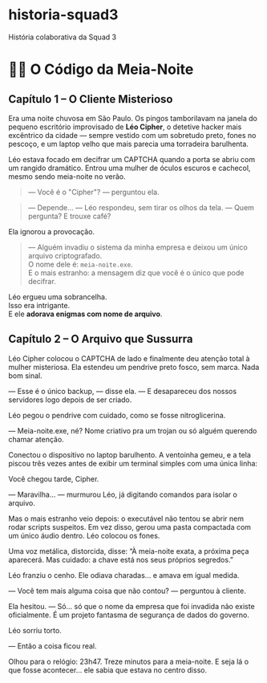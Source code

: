 # historia-squad3
História colaborativa da Squad 3


# 🕵️‍♂️ O Código da Meia-Noite

## Capítulo 1 – O Cliente Misterioso

Era uma noite chuvosa em São Paulo. Os pingos tamborilavam na janela do pequeno escritório improvisado de **Léo Cipher**, o detetive hacker mais excêntrico da cidade — sempre vestido com um sobretudo preto, fones no pescoço, e um laptop velho que mais parecia uma torradeira barulhenta.

Léo estava focado em decifrar um CAPTCHA quando a porta se abriu com um rangido dramático. Entrou uma mulher de óculos escuros e cachecol, mesmo sendo meia-noite no verão.

> — Você é o "Cipher"? — perguntou ela.

> — Depende... — Léo respondeu, sem tirar os olhos da tela. — Quem pergunta? E trouxe café?

Ela ignorou a provocação.

> — Alguém invadiu o sistema da minha empresa e deixou um único arquivo criptografado.  
> O nome dele é: `meia-noite.exe`.  
> E o mais estranho: a mensagem diz que você é o único que pode decifrar.

Léo ergueu uma sobrancelha.  
Isso era intrigante.  
E ele **adorava enigmas com nome de arquivo**.

## Capítulo 2 – O Arquivo que Sussurra

Léo Cipher colocou o CAPTCHA de lado e finalmente deu atenção total à mulher misteriosa.
Ela estendeu um pendrive preto fosco, sem marca. Nada bom sinal.

— Esse é o único backup, — disse ela. — E desapareceu dos nossos servidores logo depois de ser criado.

Léo pegou o pendrive com cuidado, como se fosse nitroglicerina.

— Meia-noite.exe, né? Nome criativo pra um trojan ou só alguém querendo chamar atenção.

Conectou o dispositivo no laptop barulhento. A ventoinha gemeu, e a tela piscou três vezes antes de exibir um terminal simples com uma única linha:

Você chegou tarde, Cipher.

— Maravilha... — murmurou Léo, já digitando comandos para isolar o arquivo.

Mas o mais estranho veio depois: o executável não tentou se abrir nem rodar scripts suspeitos. Em vez disso, gerou uma pasta compactada com um único áudio dentro. Léo colocou os fones.

Uma voz metálica, distorcida, disse:
“À meia-noite exata, a próxima peça aparecerá. Mas cuidado: a chave está nos seus próprios segredos.”

Léo franziu o cenho.
Ele odiava charadas... e amava em igual medida.

— Você tem mais alguma coisa que não contou? — perguntou à cliente.

Ela hesitou.
— Só... só que o nome da empresa que foi invadida não existe oficialmente. É um projeto fantasma de segurança de dados do governo.

Léo sorriu torto.

— Então a coisa ficou real.

Olhou para o relógio:
23h47.
Treze minutos para a meia-noite. E seja lá o que fosse acontecer... ele sabia que estava no centro disso.
